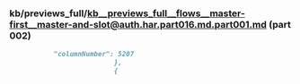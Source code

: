 ### kb/previews_full/kb__previews_full__flows__master-first__master-and-slot@auth.har.part016.md.part001.md (part 002)

```md
           "columnNumber": 5207
                          },
                          {
       
```

```
